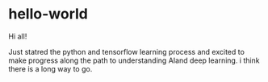 # hello-world

Hi all!

Just statred  the python and tensorflow learning process and excited to make progress along the path to understanding AIand deep learning. i think there is a long way to go.

